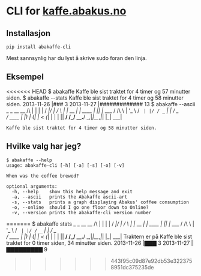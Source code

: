 # CLI for [kaffe.abakus.no](http://kaffe.abakus.no)

## Installasjon

    pip install abakaffe-cli 

Mest sannsynlig har du lyst å skrive sudo foran den linja.

## Eksempel

<<<<<<< HEAD
    $ abakaffe
    Kaffe ble sist traktet for 4 timer og 57 minutter siden.
    $ abakaffe --stats
    Kaffe ble sist traktet for 4 timer og 58 minutter siden.
    2013-11-26 |### 3
    2013-11-27 |############# 13
    $ abakaffe --ascii
               _           _          __  __
         /\   | |         | |        / _|/ _|
        /  \  | |__   __ _| | ____ _| |_| |_ ___
       / /\ \ | '_ \ / _` | |/ / _` |  _|  _/ _ \
      / ____ \| |_) | (_| |   < (_| | | | ||  __/
     /_/    \_\_.__/ \__,_|_|\_\__,_|_| |_| \___|

    Kaffe ble sist traktet for 4 timer og 58 minutter siden.

## Hvilke valg har jeg?

    $ abakaffe --help
    usage: abakaffe-cli [-h] [-a] [-s] [-o] [-v]

    When was the coffee brewed?

    optional arguments:
      -h, --help    show this help message and exit
      -a, --ascii   prints the Abakaffe ascii-art
      -s, --stats   prints a graph displaying Abakus' coffee consumption
      -o, --online  should I go one floor down to Online?
      -v, --version prints the abakaffe-cli version number
=======
    $ abakaffe stats
              _           _          __  __
        /\   | |         | |        / _|/ _|
       /  \  | |__   __ _| | ____ _| |_| |_ ___
      / /\ \ | '_ \ / _` | |/ / _` |  _|  _/ _ \
     / ____ \| |_) | (_| |   < (_| | | | ||  __/
    /_/    \_\_.__/ \__,_|_|\_\__,_|_| |_| \___|
    Traktern er på
    Kaffe ble sist traktet for 0 timer siden, 34 minutter siden.
    2013-11-26 |▇▇▇ 3
    2013-11-27 |▇▇▇▇▇▇▇▇▇ 9
>>>>>>> 443f95c09d87e92db53e3223758951dc375235de
